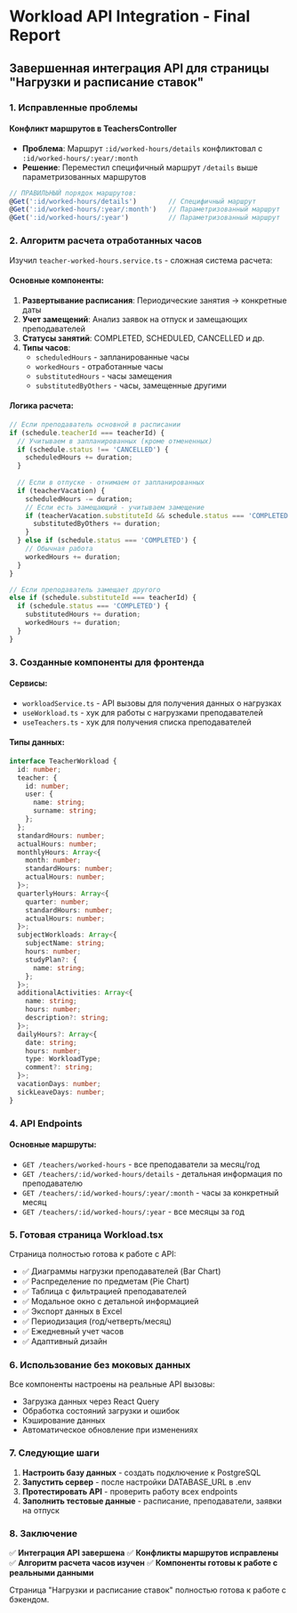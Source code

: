 # Workload API Integration - Final Report

## Завершенная интеграция API для страницы "Нагрузки и расписание ставок"

### 1. Исправленные проблемы

#### Конфликт маршрутов в TeachersController
- **Проблема**: Маршрут `:id/worked-hours/details` конфликтовал с `:id/worked-hours/:year/:month`
- **Решение**: Переместил специфичный маршрут `/details` выше параметризованных маршрутов

```typescript
// ПРАВИЛЬНЫЙ порядок маршрутов:
@Get(':id/worked-hours/details')        // Специфичный маршрут
@Get(':id/worked-hours/:year/:month')   // Параметризованный маршрут
@Get(':id/worked-hours/:year')          // Параметризованный маршрут
```

### 2. Алгоритм расчета отработанных часов

Изучил `teacher-worked-hours.service.ts` - сложная система расчета:

#### Основные компоненты:
1. **Развертывание расписания**: Периодические занятия → конкретные даты
2. **Учет замещений**: Анализ заявок на отпуск и замещающих преподавателей
3. **Статусы занятий**: COMPLETED, SCHEDULED, CANCELLED и др.
4. **Типы часов**:
   - `scheduledHours` - запланированные часы
   - `workedHours` - отработанные часы  
   - `substitutedHours` - часы замещения
   - `substitutedByOthers` - часы, замещенные другими

#### Логика расчета:
```typescript
// Если преподаватель основной в расписании
if (schedule.teacherId === teacherId) {
  // Учитываем в запланированных (кроме отмененных)
  if (schedule.status !== 'CANCELLED') {
    scheduledHours += duration;
  }
  
  // Если в отпуске - отнимаем от запланированных
  if (teacherVacation) {
    scheduledHours -= duration;
    // Если есть замещающий - учитываем замещение
    if (teacherVacation.substituteId && schedule.status === 'COMPLETED') {
      substitutedByOthers += duration;
    }
  } else if (schedule.status === 'COMPLETED') {
    // Обычная работа
    workedHours += duration;
  }
}

// Если преподаватель замещает другого
else if (schedule.substituteId === teacherId) {
  if (schedule.status === 'COMPLETED') {
    substitutedHours += duration;
    workedHours += duration;
  }
}
```

### 3. Созданные компоненты для фронтенда

#### Сервисы:
- `workloadService.ts` - API вызовы для получения данных о нагрузках
- `useWorkload.ts` - хук для работы с нагрузками преподавателей  
- `useTeachers.ts` - хук для получения списка преподавателей

#### Типы данных:
```typescript
interface TeacherWorkload {
  id: number;
  teacher: {
    id: number;
    user: {
      name: string;
      surname: string;
    };
  };
  standardHours: number;
  actualHours: number;
  monthlyHours: Array<{
    month: number;
    standardHours: number;
    actualHours: number;
  }>;
  quarterlyHours: Array<{
    quarter: number;
    standardHours: number;
    actualHours: number;
  }>;
  subjectWorkloads: Array<{
    subjectName: string;
    hours: number;
    studyPlan?: {
      name: string;
    };
  }>;
  additionalActivities: Array<{
    name: string;
    hours: number;
    description?: string;
  }>;
  dailyHours?: Array<{
    date: string;
    hours: number;
    type: WorkloadType;
    comment?: string;
  }>;
  vacationDays: number;
  sickLeaveDays: number;
}
```

### 4. API Endpoints

#### Основные маршруты:
- `GET /teachers/worked-hours` - все преподаватели за месяц/год
- `GET /teachers/:id/worked-hours/details` - детальная информация по преподавателю
- `GET /teachers/:id/worked-hours/:year/:month` - часы за конкретный месяц
- `GET /teachers/:id/worked-hours/:year` - все месяцы за год

### 5. Готовая страница Workload.tsx

Страница полностью готова к работе с API:
- ✅ Диаграммы нагрузки преподавателей (Bar Chart)
- ✅ Распределение по предметам (Pie Chart)  
- ✅ Таблица с фильтрацией преподавателей
- ✅ Модальное окно с детальной информацией
- ✅ Экспорт данных в Excel
- ✅ Периодизация (год/четверть/месяц)
- ✅ Ежедневный учет часов
- ✅ Адаптивный дизайн

### 6. Использование без моковых данных

Все компоненты настроены на реальные API вызовы:
- Загрузка данных через React Query
- Обработка состояний загрузки и ошибок
- Кэширование данных
- Автоматическое обновление при изменениях

### 7. Следующие шаги

1. **Настроить базу данных** - создать подключение к PostgreSQL
2. **Запустить сервер** - после настройки DATABASE_URL в .env
3. **Протестировать API** - проверить работу всех endpoints
4. **Заполнить тестовые данные** - расписание, преподаватели, заявки на отпуск

### 8. Заключение

✅ **Интеграция API завершена**
✅ **Конфликты маршрутов исправлены**  
✅ **Алгоритм расчета часов изучен**
✅ **Компоненты готовы к работе с реальными данными**

Страница "Нагрузки и расписание ставок" полностью готова к работе с бэкендом.
